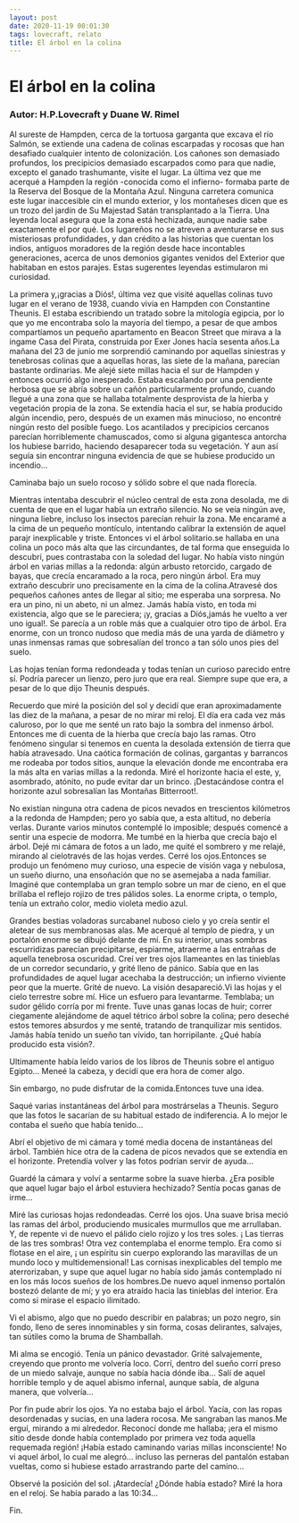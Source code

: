 ```yaml
---
layout: post
date: 2020-11-19 00:01:30
tags: lovecraft, relato
title: El árbol en la colina
---
```

# El árbol en la colina

### Autor: H.P.Lovecraft y Duane W. Rimel

   Al sureste de Hampden, cerca de la tortuosa garganta que excava el río
   Salmón, se extiende una cadena de colinas escarpadas y rocosas que han
   desafiado cualquier intento de colonización. Los cañones son demasiado
   profundos, los precipicios demasiado escarpados como para que nadie,
   excepto el ganado trashumante, visite el lugar. La última vez que me
   acerqué a Hampden la región -conocida como el infierno- formaba parte
   de la Reserva del Bosque de la Montaña Azul. Ninguna carretera comunica
   este lugar inaccesible cin el mundo exterior, y los montañeses dicen
   que es un trozo del jardín de Su Majestad Satán transplantado a la
   Tierra. Una leyenda local asegura que la zona está hechizada, aunque
   nadie sabe exactamente el por qué. Los lugareños no se atreven a
   aventurarse en sus misteriosas profundidades, y dan crédito a las
   historias que cuentan los indios, antiguos moradores de la región desde
   hace incontables generaciones, acerca de unos demonios gigantes venidos
   del Exterior que habitaban en estos parajes. Estas sugerentes leyendas
   estimularon mi curiosidad.
   
   La primera y,¡gracias a Diós!, última vez que
   visité aquellas colinas tuvo lugar en el verano de 1938, cuando vivia
   en Hampden con Constantine Theunis. El estaba escribiendo un tratado
   sobre la mitología egipcia, por lo que yo me encontraba solo la mayoría
   del tiempo, a pesar de que ambos compartíamos un pequeño apartamento en
   Beacon Street que mirava a la ingame Casa del Pirata, construida por
   Exer Jones hacía sesenta años.La mañana del 23 de junio me sorprendió
   caminando por aquellas siniestras y tenebrosas colinas que a aquellas
   horas, las siete de la mañana, parecían bastante ordinarias. Me alejé
   siete millas hacia el sur de Hampden y entonces ocurrió algo
   inesperado. Estaba escalando por una pendiente herbosa que se abría
   sobre un cañón particularmente profundo, cuando llegué a una zona que
   se hallaba totalmente desprovista de la hierba y vegetación propia de
   la zona. Se extendía hacia el sur, se había producido algún incendio,
   pero, después de un examen más minucioso, no encontré ningún resto del
   posible fuego. Los acantilados y precipicios cercanos parecían
   horriblemente chamuscados, como si alguna gigantesca antorcha los
   hubiese barrido, haciendo desaparecer toda su vegetación. Y aun así
   seguía sin encontrar ninguna evidencia de que se hubiese producido un
   incendio...
   
   Caminaba bajo un suelo rocoso y sólido sobre el que nada florecía.
   
   Mientras intentaba descubrir el núcleo central de esta zona desolada,
   me di cuenta de que en el lugar había un extraño silencio. No se veía
   ningún ave, ninguna liebre, incluso los insectos parecían rehuir la
   zona. Me encaramé a la cima de un pequeño montículo, intentando
   calibrar la extensión de aquel parajr inexplicable y triste. Entonces
   vi el árbol solitario.se hallaba en una colina un poco más alta que las
   circundantes, de tal forma que enseguida lo descubrí, pues contrastaba
   con la soledad del lugar. No había visto ningún árbol en varias millas
   a la redonda: algún arbusto retorcido, cargado de bayas, que crecía
   encaramado a la roca, pero ningún árbol. Era muy extraño descubrir uno
   precisamente en la cima de la colina.Atravesé dos pequeños cañones
   antes de llegar al sitio; me esperaba una sorpresa. No era un pino, ni
   un abeto, ni un almez. Jamás había visto, en toda mi existencia, algo
   que se le pareciera; ¡y, gracias a Diós,jamás he vuelto a ver uno
   igual!. Se parecía a un roble más que a cualquier otro tipo de árbol.
   Era enorme, con un tronco nudoso que media más de una yarda de diámetro
   y unas inmensas ramas que sobresalían del tronco a tan sólo unos pies
   del suelo.
   
   Las hojas tenían forma redondeada y todas tenían un curioso parecido
   entre sí. Podría parecer un lienzo, pero juro que era real. Siempre
   supe que era, a pesar de lo que dijo Theunis después.
   
   Recuerdo que miré la posición del sol y decidí que eran aproximadamente
   las diez de la mañana, a pesar de no mirar mi reloj. El día era cada
   vez más caluroso, por lo que me senté un rato bajo la sombra del
   inmenso árbol. Entonces me di cuenta de la hierba que crecía bajo las
   ramas. Otro fenómeno singular si tenemos en cuenta la desolada
   extensión de tierra que había atravesado. Una caótica formación de
   colinas, gargantas y barrancos me rodeaba por todos sitios, aunque la
   elevación donde me encontraba era la más alta en varias millas a la
   redonda. Miré el horizonte hacia el este, y, asombrado, atónito, no
   pude evitar dar un brinco. ¡Destacándose contra el horizonte azul
   sobresalían las Montañas Bitterroot!. 
   
   No existían ninguna otra cadena
   de picos nevados en trescientos kilómetros a la redonda de Hampden;
   pero yo sabía que, a esta altitud, no debería verlas. Durante varios
   minutos contemplé lo imposible; después comencé a sentir una especie de
   modorra. Me tumbé en la hierba que crecía bajo el árbol. Dejé mi cámara
   de fotos a un lado, me quité el sombrero y me relajé, mirando al
   cielotravés de las hojas verdes. Cerré los ojos.Entonces se produjo un
   fenómeno muy curioso, una especie de visión vaga y nebulosa, un sueño
   diurno, una ensoñación que no se asemejaba a nada familiar. Imaginé que
   contemplaba un gran templo sobre un mar de cieno, en el que brillaba el
   reflejo rojizo de tres pálidos soles. La enorme cripta, o templo, tenía
   un extraño color, medio violeta medio azul. 
   
   Grandes bestias voladoras
   surcabanel nuboso cielo y yo creía sentir el aletear de sus membranosas
   alas. Me acerqué al templo de piedra, y un portalón enorme se dibujó
   delante de mí. En su interior, unas sombras escurridizas parecían
   precipitarse, espiarme, atraerme a las entrañas de aquella tenebrosa
   oscuridad. Creí ver tres ojos llameantes en las tinieblas de un
   corredor secundario, y grité lleno de pánico. Sabía que en las
   profundidades de aquel lugar acechaba la destrucción; un infierno
   viviente peor que la muerte. Grité de nuevo. La visión desapareció.Vi
   las hojas y el cielo terrestre sobre mí. Hice un esfuero para
   levantarme. Temblaba; un sudor gélido corría por mi frente. Tuve unas
   ganas locas de huir; correr ciegamente alejándome de aquel tétrico
   árbol sobre la colina; pero deseché estos temores absurdos y me senté,
   tratando de tranquilizar mis sentidos. Jamás había tenido un sueño tan
   vívido, tan horripilante. ¿Qué había producido esta visión?.
   
   Ultimamente había leído varios de los libros de Theunis sobre el
   antiguo Egipto... Meneé la cabeza, y decidí que era hora de comer algo.
   
   Sin embargo, no pude disfrutar de la comida.Entonces tuve una idea.
   
   Saqué varias instantáneas del árbol para mostrárselas a Theunis. Seguro
   que las fotos le sacarían de su habitual estado de indiferencia. A lo
   mejor le contaba el sueño que había tenido...
   
   Abrí el objetivo de mi cámara y tomé media docena de instantáneas del
   árbol. También hice otra de la cadena de picos nevados que se extendía
   en el horizonte. Pretendía volver y las fotos podrían servir de
   ayuda...
   
   Guardé la cámara y volví a sentarme sobre la suave hierba. ¿Era posible
   que aquel lugar bajo el árbol estuviera hechizado? Sentía pocas ganas
   de irme...
   
   Miré las curiosas hojas redondeadas. Cerré los ojos. Una suave brisa
   meció las ramas del árbol, produciendo musicales murmullos que me
   arrullaban. Y, de repente vi de nuevo el pálido cielo rojizo y los tres
   soles. ¡ Las tierras de las tres sombras! Otra vez contemplaba el
   enorme templo. Era como si flotase en el aire, ¡ un espíritu sin cuerpo
   explorando las maravillas de un mundo loco y multidemensional! Las
   cornisas inexplicables del templo me aterrorizaban, y supe que aquel
   lugar no había sido jamás contemplado ni en los más locos sueños de los
   hombres.De nuevo aquel inmenso portalón bostezó delante de mí; y yo era
   atraído hacia las tinieblas del interior. Era como si mirase el espacio
   ilimitado.
   
   Vi el abismo, algo que no puedo describir en palabras; un pozo negro,
   sin fondo, lleno de seres innominables y sin forma, cosas delirantes,
   salvajes, tan sútiles como la bruma de Shamballah.
   
   Mi alma se encogió. Tenía un pánico devastador. Grité salvajemente,
   creyendo que pronto me volvería loco. Corrí, dentro del sueño corrí
   preso de un miedo salvaje, aunque no sabía hacia dónde iba... Salí de
   aquel horrible templo y de aquel abismo infernal, aunque sabía, de
   alguna manera, que volvería...
   
   Por fin pude abrir los ojos. Ya no estaba bajo el árbol. Yacía, con las
   ropas desordenadas y sucias, en una ladera rocosa. Me sangraban las
   manos.Me erguí, mirando a mi alrededor. Reconocí donde me hallaba; ¡era
   el mismo sitio desde donde había contemplado por primera vez toda
   aquella requemada región! ¡Había estado caminando varias millas
   inconsciente! No vi aquel árbol, lo cual me alegró... incluso las
   perneras del pantalón estaban vueltas, como si hubiese estado
   arrastrando parte del camino...
   
   Observé la posición del sol. ¡Atardecía! ¿Dónde había estado? Miré la
   hora en el reloj. Se había parado a las 10:34...
   
   Fin.
